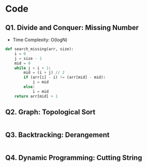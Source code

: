# Code 

## Q1. Divide and Conquer: Missing Number
- Time Complexity: O(logN)

```python
def search_missing(arr, size): 
    i = 0
    j = size - 1
    mid = 0
    while j > i + 1: 
        mid = (i + j) // 2
        if (arr[i] - i) != (arr[mid] - mid): 
            j = mid 
        else:
            i = mid
    return arr[mid] + 1

```

## Q2. Graph: Topological Sort

```python


```

## Q3. Backtracking: Derangement

```python


```

## Q4. Dynamic Programming: Cutting String

```python


```
